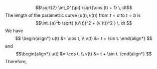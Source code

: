 $$\sqrt{2} \int_0^{\pi} \sqrt{\cos (t) + 1} \, dt$$ 
The length of the parametric curve $(u(t),v(t))$ from $t = a$ to $t = b$ is
$$\int_{a}^b \sqrt{ (u'(t))^2 + (v'(t))^2 } \, dt $$
We have $$
\begin{align*}  
u(t) &= \cos t, \\  
v(t) &= t + \sin t.
\end{align*}
$$and $$\begin{align*}  
u(t) &= \cos t, \\  
v(t) &= t + \sin t.
\end{align*}
$$
Therefore,
